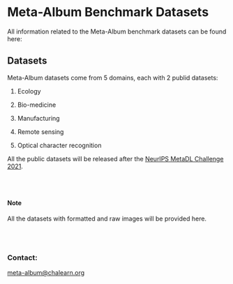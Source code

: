 # Meta-Album Benchmark Datasets

All information related to the Meta-Album benchmark datasets can be found here:


## Datasets
Meta-Album datasets come from 5 domains, each with 2 publid datasets:
1.  Ecology 

2.  Bio-medicine

3.  Manufacturing

4.  Remote sensing

5.  Optical character recognition  


All the public datasets will be released after the [NeurIPS MetaDL Challenge 2021](https://autodl.lri.fr/competitions/210). 

<br><br>

#### Note 
All the datasets with formatted and raw images will be provided here.






<br><br>

### Contact: 
meta-album@chalearn.org 
